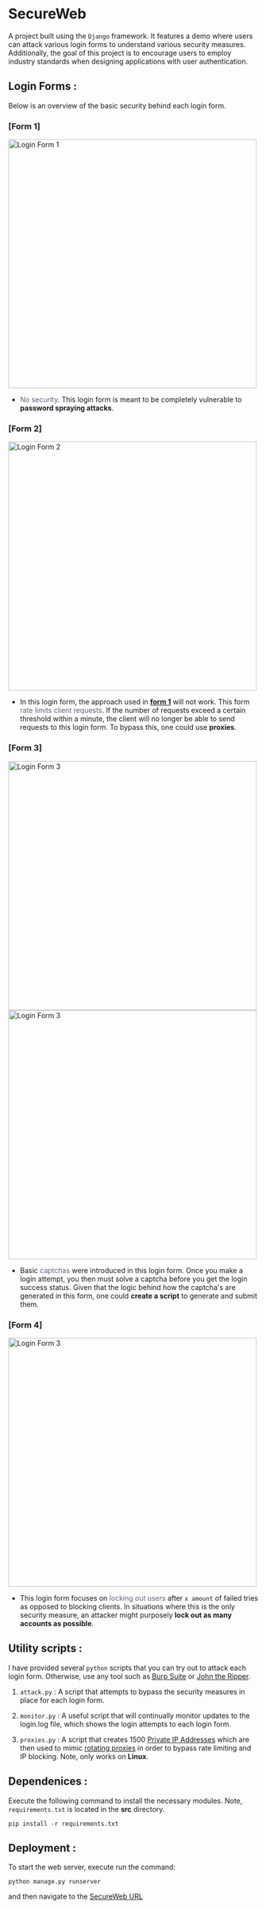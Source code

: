 # SecureWeb

A project built using the `Django` framework. It features a demo where users can attack various login forms to understand various
security measures. Additionally, the goal of this project is to 
encourage users to employ industry standards when designing
applications with user authentication.

## Login Forms :
Below is an overview of the basic security behind each login form.

### [Form 1]

<img src="src/website/secureweb/static/images/screenshot.png" alt="Login Form 1" width="500" height="500">


- <span  style="color:#655e7a">No security</span>. This login form is meant to be completely vulnerable to <b>password spraying attacks</b>.

### [Form 2]

<img src="src/website/secureweb/static/images/screenshot_9.png" alt="Login Form 2" width="500" height="500">

- In this login form, the approach used in <b><u>form 1</u></b> will not work. This form <span  style="color:#655e7a">rate limits client requests</span>. If the number of requests exceed a certain threshold within a minute, the client will no longer be able to send requests to this login form. To bypass this, one could use <b>proxies</b>.

### [Form 3]

<img src="src/website/secureweb/static/images/screenshot_10a.png" alt="Login Form 3" width="500" height="500">

<img src="src/website/secureweb/static/images/screenshot_10b.png" alt="Login Form 3" width="500" height="500">

- Basic <span  style="color:#655e7a">captchas</span> were introduced in this login form. Once you make a login attempt, you then must solve a captcha before you get the login success status.
Given that the logic behind how the captcha's are generated in this form, one could <b>create a script</b> to generate and submit them.

### [Form 4]

<img src="src/website/secureweb/static/images/screenshot_11.png" alt="Login Form 3" width="500" height="500">

- This login form focuses on <span  style="color:#655e7a">locking out users</span> after `x amount` of failed tries as opposed to blocking clients. In situations where this is the only security measure, an attacker might purposely <b>lock out as many accounts as possible</b>.


## Utility scripts :
I have provided several `python` scripts that you can try
out to attack each login form. Otherwise, use any tool such as 
[Burp Suite](https://portswigger.net/burp) or [John the Ripper](https://github.com/openwall/john).

1. `attack.py`  : A script that attempts to bypass the security measures in place for each login form.

2. `monitor.py` : A useful script that will continually monitor updates to the login.log file, which shows the login attempts to each login form.

3. `proxies.py` : A script that creates 1500 [Private IP Addresses](https://whatismyipaddress.com/private-ip#private-ip)
which are then used to mimic [rotating proxies](https://nordvpn.com/cybersecurity/glossary/rotating-proxy/#:~:text=A%20rotating%20proxy%20is%20a,to%20track%20or%20block%20users.) in order to bypass rate limiting and IP blocking. Note, only works on <b>Linux</b>. 

## Dependenices :
Execute the following command to install the necessary modules.
Note, `requirements.txt` is located in the <b>src</b> directory.

```
pip install -r requirements.txt
```

## Deployment :
To start the web server, execute run the command:
```properties
python manage.py runserver
```
and then navigate to the [SecureWeb URL](http://localhost:8000/secureweb/) 
